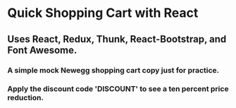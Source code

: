 #  Quick Shopping Cart with React

##  Uses React, Redux, Thunk, React-Bootstrap, and Font Awesome.

###  A simple mock Newegg shopping cart copy just for practice.

###  Apply the discount code 'DISCOUNT' to see a ten percent price reduction. 